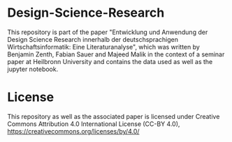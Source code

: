 # Design-Science-Research
This repository is part of the paper "Entwicklung und Anwendung der Design Science Research innerhalb der deutschsprachigen Wirtschaftsinformatik: Eine Literaturanalyse", which was written by Benjamin Zenth, Fabian Sauer and Majeed Malik in the context of a seminar paper at Heilbronn University and contains the data used as well as the jupyter notebook.

# License
This repository as well as the associated paper is licensed under Creative Commons Attribution 4.0 International License (CC-BY 4.0), https://creativecommons.org/licenses/by/4.0/
